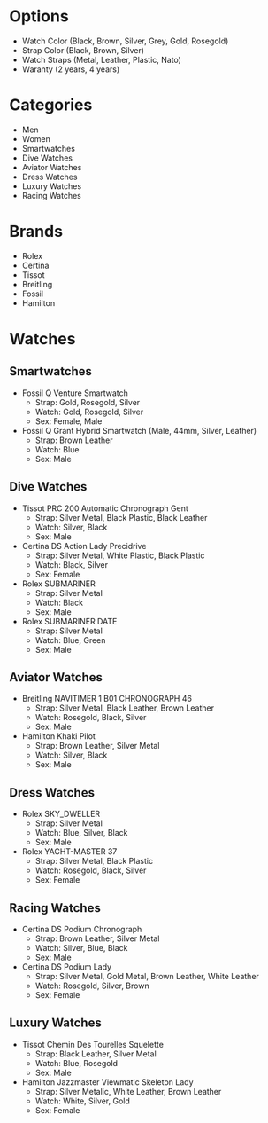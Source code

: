 # Options
* Watch Color (Black, Brown, Silver, Grey, Gold, Rosegold)
* Strap Color (Black, Brown, Silver)
* Watch Straps (Metal, Leather, Plastic, Nato)
* Waranty (2 years, 4 years)

# Categories
* Men
* Women
* Smartwatches
* Dive Watches
* Aviator Watches
* Dress Watches
* Luxury Watches
* Racing Watches

# Brands
* Rolex
* Certina
* Tissot
* Breitling
* Fossil
* Hamilton

# Watches
## Smartwatches
* Fossil Q Venture Smartwatch 
  * Strap: Gold, Rosegold, Silver
  * Watch: Gold, Rosegold, Silver
  * Sex: Female, Male
* Fossil Q Grant Hybrid Smartwatch (Male, 44mm, Silver, Leather)
  * Strap: Brown Leather
  * Watch: Blue
  * Sex: Male
## Dive Watches
* Tissot PRC 200 Automatic Chronograph Gent
  * Strap: Silver Metal, Black Plastic, Black Leather
  * Watch: Silver, Black
  * Sex: Male
* Certina DS Action Lady Precidrive
  * Strap: Silver Metal, White Plastic, Black Plastic
  * Watch: Black, Silver
  * Sex: Female
* Rolex SUBMARINER
  * Strap: Silver Metal
  * Watch: Black
  * Sex: Male
* Rolex SUBMARINER DATE
  * Strap: Silver Metal
  * Watch: Blue, Green
  * Sex: Male
## Aviator Watches
* Breitling NAVITIMER 1 B01 CHRONOGRAPH 46 
  * Strap: Silver Metal, Black Leather, Brown Leather
  * Watch: Rosegold, Black, Silver
  * Sex: Male
* Hamilton Khaki Pilot
  * Strap: Brown Leather, Silver Metal
  * Watch: Silver, Black
  * Sex: Male
## Dress Watches
* Rolex SKY_DWELLER
  * Strap: Silver Metal
  * Watch: Blue, Silver, Black
  * Sex: Male
* Rolex YACHT-MASTER 37
  * Strap: Silver Metal, Black Plastic
  * Watch: Rosegold, Black, Silver
  * Sex: Female
## Racing Watches
* Certina DS Podium Chronograph
  * Strap: Brown Leather, Silver Metal
  * Watch: Silver, Blue, Black
  * Sex: Male
* Certina DS Podium Lady
  * Strap: Silver Metal, Gold Metal, Brown Leather, White Leather
  * Watch: Rosegold, Silver, Brown
  * Sex: Female
## Luxury Watches
* Tissot Chemin Des Tourelles Squelette
  * Strap: Black Leather, Silver Metal
  * Watch: Blue, Rosegold
  * Sex: Male
* Hamilton Jazzmaster Viewmatic Skeleton Lady
  * Strap: Silver Metalic, White Leather, Brown Leather
  * Watch: White, Silver, Gold
  * Sex: Female
